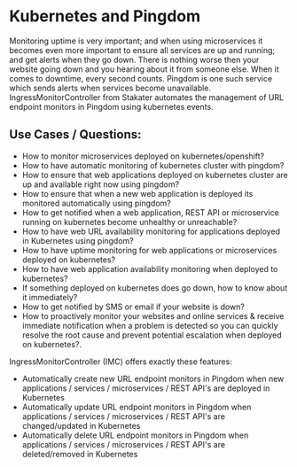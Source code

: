# Kubernetes and Pingdom

Monitoring uptime is very important; and when using microservices it becomes even more important to ensure all services 
are up and running; and get alerts when they go down. There is nothing worse then your website going down and you hearing 
about it from someone else. When it comes to downtime, every second counts. Pingdom is one such service which sends alerts 
when services become unavailable. IngressMonitorController from Stakater automates the management of URL endpoint 
monitors in Pingdom using kubernetes events.

## Use Cases / Questions:

- How to monitor microservices deployed on kubernetes/openshift?
- How to have automatic monitoring of kubernetes cluster with pingdom?
- How to ensure that web applications deployed on kubernetes cluster are up and available right now using pingdom?
- How to ensure that when a new web application is deployed its monitored automatically using pingdom?
- How to get notified when a web application, REST API or microservice running on kubernetes become unhealthy or unreachable?
- How to have web URL availability monitoring for applications deployed in Kubernetes using pingdom?
- How to have uptime monitoring for web applications or microservices deployed on kubernetes?
- How to have web application availability monitoring when deployed to kubernetes?
- If something deployed on kubernetes does go down, how to know about it immediately?
- How to get notified by SMS or email if your website is down?
- How to proactively monitor your websites and online services & receive immediate notification when a problem is 
detected so you can quickly resolve the root cause and prevent potential escalation when deployed on kubernetes?.

IngressMonitorController (IMC) offers exactly these features:

- Automatically create new URL endpoint monitors in Pingdom when new applications / services / microservices / REST API's are deployed in Kubernetes
- Automatically update URL endpoint monitors in Pingdom when applications / services / microservices / REST API's are changed/updated in Kubernetes
- Automatically delete URL endpoint monitors in Pingdom when applications / services / microservices / REST API's are deleted/removed in Kubernetes